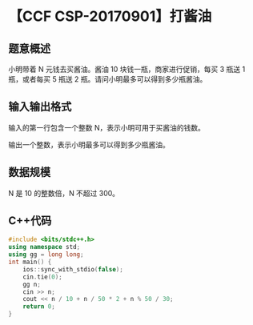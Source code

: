# 【CCF CSP-20170901】打酱油

## 题意概述

小明带着 N 元钱去买酱油。酱油 10 块钱一瓶，商家进行促销，每买 3 瓶送 1 瓶，或者每买 5 瓶送 2 瓶。请问小明最多可以得到多少瓶酱油。

## 输入输出格式

输入的第一行包含一个整数 N，表示小明可用于买酱油的钱数。

输出一个整数，表示小明最多可以得到多少瓶酱油。

## 数据规模

N 是 10 的整数倍，N 不超过 300。

## C++代码

```cpp
#include <bits/stdc++.h>
using namespace std;
using gg = long long;
int main() {
    ios::sync_with_stdio(false);
    cin.tie(0);
    gg n;
    cin >> n;
    cout << n / 10 + n / 50 * 2 + n % 50 / 30;
    return 0;
}
```
